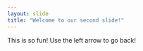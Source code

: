 ```yaml
---
layout: slide
title: "Welcome to our second slide!"
---
```

This is so fun!
Use the left arrow to go back!